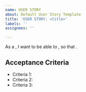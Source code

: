 ```yaml
---
name: USER STORY
about: Default User Story Template
title: 'USER STORY: <title>'
labels: ''
assignees: ''

---
```


As a **<role>**, I want to be able to **<capability>**, so that **<benefit>**.

## Acceptance Criteria
+ Criteria 1:
+ Criteria 2:
+ Criteria 3:
